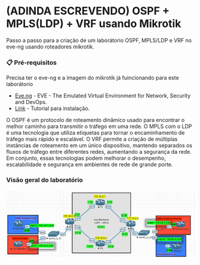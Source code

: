 # (ADINDA ESCREVENDO) OSPF + MPLS(LDP) + VRF usando Mikrotik

Passo a passo para a criação de um laborátorio OSPF, MPLS/LDP e VRF no eve-ng usando roteadores mikrotik. 

### 📋 Pré-requisitos

Precisa ter o eve-ng e a imagem do mikrotik já fuincionando para este laborátorio

* [Eve.ng](https://www.eve-ng.net/) - EVE - The Emulated Virtual Environment for Network, Security and DevOps.
* [Link](https://www.youtube.com/watch?v=cj3qsNsBd2A) - Tutorial para instalação. 

O OSPF é um protocolo de roteamento dinâmico usado para encontrar o melhor caminho para transmitir o tráfego em uma rede.
O MPLS com o LDP é uma tecnologia que utiliza etiquetas para tornar o encaminhamento de tráfego mais rápido e escalável. 
O VRF permite a criação de múltiplas instâncias de roteamento em um único dispositivo, mantendo separados os fluxos de tráfego entre diferentes redes, aumentando a segurança da rede.
Em conjunto, essas tecnologias podem melhorar o desempenho, escalabilidade e segurança em ambientes de rede de grande porte.

### Visão geral do laboratório

![Laborátorio completo](https://github.com/ledsonsb/lab_ospf_mpls_ibgp_vrf_mikrotik/blob/main/_imagens/lab_completo.PNG)



